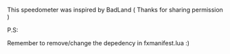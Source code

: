 This speedometer was inspired by BadLand ( Thanks for sharing permission ) 

P.S:

Remember to remove/change the depedency in fxmanifest.lua :)

